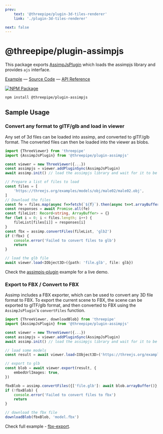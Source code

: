 ```yaml
---
prev: 
    text: '@threepipe/plugin-3d-tiles-renderer'
    link: './plugin-3d-tiles-renderer'

next: false
---
```


# @threepipe/plugin-assimpjs
 
This package exports [AssimpJsPlugin](https://threepipe.org/plugins/assimpjs/docs/classes/AssimpJsPlugin.html) which loads the assimpjs library and provides `ajs` interface.

[Example](https://threepipe.org/examples/#assimpjs-plugin/) &mdash;
[Source Code](https://github.com/repalash/threepipe/blob/master/plugins/assimpjs/src/index.ts) &mdash;
[API Reference](https://threepipe.org/plugins/assimpjs/docs)

[![NPM Package](https://img.shields.io/npm/v/@threepipe/plugin-assimpjs.svg)](https://www.npmjs.com/package/@threepipe/plugin-assimpjs)

```bash
npm install @threepipe/plugin-assimpjs
```

## Sample Usage 

### Convert any format to glTF/glb and load in viewer
Any set of 3d files can be loaded into assimp, and converted to glTF/glb format. The converted files can then be loaded into the viewer as blobs.

```typescript
import {ThreeViewer} from 'threepipe'
import {AssimpJsPlugin} from '@threepipe/plugin-assimpjs'

const viewer = new ThreeViewer({...})
const assimpjs = viewer.addPluginSync(AssimpJsPlugin)
await assimp.init() // load the assimpjs library and wait for it to be ready. It also loads automatically when plugin is added to the viewer if autoInit is true.

// Prepare a list of files to load
const files = [
    'https://threejs.org/examples/models/obj/male02/male02.obj',
]
// Download the files
const fe = files.map(async f=>fetch(`${f}`).then(async t=>t.arrayBuffer()))
const responses = await Promise.all(fe)
const fileList: Record<string, ArrayBuffer> = {}
for (let i = 0; i < files.length; i++) {
    fileList[files[i]] = responses[i]
}
const fbx = assimp.convertFiles(fileList, 'glb2')
if (!fbx) {
    console.error('Failed to convert files to glb')
    return
}

// load the glb file
await viewer.load<IObject3D>({path: 'file.glb', file: glb})
```

Check the [assimpjs-plugin](https://threepipe.org/examples/#assimpjs-plugin/) example for a live demo.

### Export to FBX / Convert to FBX

Assimp includes a FBX exporter, which can be used to convert any 3D file format to FBX. 
To export the current scene to FBX, the scene can be exported to glTF/glb format, and then converted to FBX using the `AssimpJsPlugin`'s `convertFiles` function.

```typescript
import {ThreeViewer, downloadBlob} from 'threepipe'
import {AssimpJsPlugin} from '@threepipe/plugin-assimpjs'

const viewer = new ThreeViewer({...})
const assimpjs = viewer.addPluginSync(AssimpJsPlugin)
await assimp.init() // load the assimpjs library and wait for it to be ready. It also loads automatically when plugin is added to the viewer if autoInit is true.

// load some models
const result = await viewer.load<IObject3D>('https://threejs.org/examples/models/gltf/DamagedHelmet/glTF/DamagedHelmet.gltf')

// export to glb
const blob = await viewer.export(result, {
    embedUrlImages: true,
})

fbxBlob = assimp.convertFiles({['file.glb']: await blob.arrayBuffer()}, 'fbx')
if (!fbxBlob) {
    console.error('Failed to convert files to fbx')
    return
}

// download the fbx file
downloadBlob(fbxBlob, 'model.fbx')
```

Check full example - [fbx-export](https://threepipe.org/examples/#fbx-export/).
